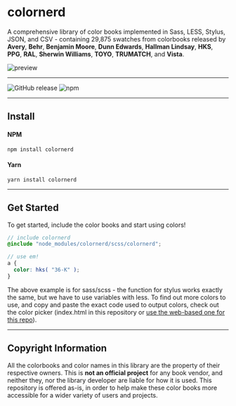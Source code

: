 # colornerd

A comprehensive library of color books implemented in Sass, LESS, Stylus, JSON, and CSV - containing 29,875 swatches from colorbooks released by **Avery**, **Behr**, **Benjamin Moore**, **Dunn Edwards**, **Hallman Lindsay**, **HKS**, **PPG**, **RAL**, **Sherwin Williams**, **TOYO**, **TRUMATCH**, and **Vista**.

![preview](video_v2.gif)

*****

![GitHub release](https://img.shields.io/github/release/jpederson/colornerd.svg?label=github) ![npm](https://img.shields.io/npm/v/colornerd.svg)

*****

## Install

#### NPM

```shell
npm install colornerd
```

#### Yarn

```shell
yarn install colornerd
```

*****

## Get Started

To get started, include the color books and start using colors! 

```scss
// include colornerd
@include "node_modules/colornerd/scss/colornerd";

// use em!
a {
  color: hks( "36-K" );
}

```

The above example is for sass/scss - the function for stylus works exactly the same, but we have to use variables with less. To find out more colors to use, and copy and paste the exact code used to output colors, check out the color picker (index.html in this repository or [use the web-based one for this repo](https://jpederson.com/colornerd/)).

*****

## Copyright Information

All the colorbooks and color names in this library are the property of their respective owners. This is **not an official project** for any book vendor, and neither they, nor the library developer are liable for how it is used. This repository is offered as-is, in order to help make these color books more accessible for a wider variety of users and projects.

